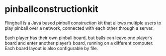 # pinballconstructionkit

Flingball is a Java based pinball construction kit that allows multiple users to play pinball over a network, connected with each other through a server.

Each player has their own pinball board, but balls can leave one player’s board and enter another player’s board, running on a different computer. Each board layout is also configurable by file.
